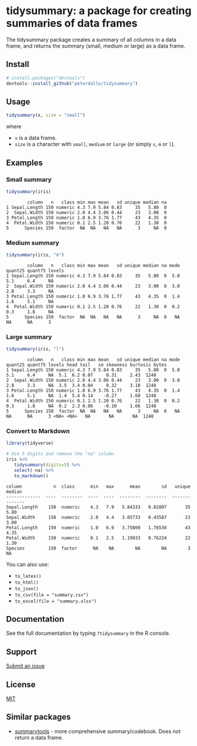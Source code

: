 # tidysummary: a package for creating summaries of data frames

The tidysummary package creates a summary of all columns in a data frame, and returns the summary (small, medium or large) as a data frame.

## Install

```r
# install.packages("devtools")
devtools::install_github("peterdalle/tidysummary")
```

## Usage

```r
tidysummary(x, size = "small")
```

where 

- `x` is a data frame.
- `size` is a character with `small`, `medium` or `large` (or simply `s`, `m` or `l`). 

## Examples

### Small summary

```r
tidysummary(iris)
```

```
        column   n   class min max mean   sd unique median na
1 Sepal.Length 150 numeric 4.3 7.9 5.84 0.83     35   5.80  0
2  Sepal.Width 150 numeric 2.0 4.4 3.06 0.44     23   3.00  0
3 Petal.Length 150 numeric 1.0 6.9 3.76 1.77     43   4.35  0
4  Petal.Width 150 numeric 0.1 2.5 1.20 0.76     22   1.30  0
5      Species 150  factor  NA  NA   NA   NA      3     NA  0
```

### Medium summary

```r
tidysummary(iris, "m")
```

```
        column   n   class min max mean   sd unique median na mode quant25 quant75 levels
1 Sepal.Length 150 numeric 4.3 7.9 5.84 0.83     35   5.80  0  5.0     5.1     6.4     NA
2  Sepal.Width 150 numeric 2.0 4.4 3.06 0.44     23   3.00  0  3.0     2.8     3.3     NA
3 Petal.Length 150 numeric 1.0 6.9 3.76 1.77     43   4.35  0  1.4     1.6     5.1     NA
4  Petal.Width 150 numeric 0.1 2.5 1.20 0.76     22   1.30  0  0.2     0.3     1.8     NA
5      Species 150  factor  NA  NA   NA   NA      3     NA  0   NA      NA      NA      3
```

### Large summary

```r
tidysummary(iris, "l")
```

```
        column   n   class min max mean   sd unique median na mode quant25 quant75 levels head tail   se skewness kurtosis bytes
1 Sepal.Length 150 numeric 4.3 7.9 5.84 0.83     35   5.80  0  5.0     5.1     6.4     NA  5.1  6.2 0.07     0.31     2.43  1248
2  Sepal.Width 150 numeric 2.0 4.4 3.06 0.44     23   3.00  0  3.0     2.8     3.3     NA  3.5  3.4 0.04     0.32     3.18  1248
3 Petal.Length 150 numeric 1.0 6.9 3.76 1.77     43   4.35  0  1.4     1.6     5.1     NA  1.4  5.4 0.14    -0.27     1.60  1248
4  Petal.Width 150 numeric 0.1 2.5 1.20 0.76     22   1.30  0  0.2     0.3     1.8     NA  0.2  2.3 0.06    -0.10     1.66  1248
5      Species 150  factor  NA  NA   NA   NA      3     NA  0   NA      NA      NA      3 <NA> <NA>   NA       NA       NA  1248
```

### Convert to Markdown

```r
library(tidyverse)

# Use 5 digits and remove the "na" column
iris %>%
   tidysummary(digits=5) %>% 
   select(-na) %>% 
   to_markdown()
```

```
column            n  class      min   max      mean        sd   unique   median
-------------  ----  --------  ----  ----  --------  --------  -------  -------
Sepal.Length    150  numeric    4.3   7.9   5.84333   0.82807       35     5.80
Sepal.Width     150  numeric    2.0   4.4   3.05733   0.43587       23     3.00
Petal.Length    150  numeric    1.0   6.9   3.75800   1.76530       43     4.35
Petal.Width     150  numeric    0.1   2.5   1.19933   0.76224       22     1.30
Species         150  factor      NA    NA        NA        NA        3       NA
```

You can also use:

- `to_latex()`
- `to_html()`
- `to_json()`
- `to_csv(file = "summary.csv")`
- `to_excel(file = "summary.xlsx")`

## Documentation

See the full documentation by typing `?tidysummary` in the R console.

## Support

[Submit an issue](https://github.com/peterdalle/tidysummary/issues)

## License

[MIT](LICENSE)

## Similar packages

- [summarytools](https://cran.r-project.org/web/packages/summarytools/vignettes/introduction.html) - more comprehensive summary/codebook. Does not return a data frame.
